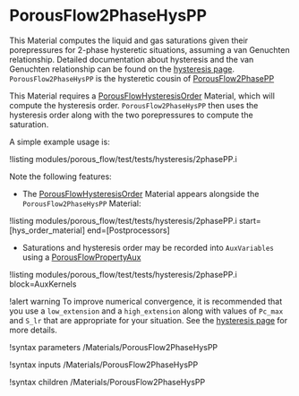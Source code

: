 # PorousFlow2PhaseHysPP

This Material computes the liquid and gas saturations given their porepressures for 2-phase hysteretic situations, assuming a van Genuchten relationship.  Detailed documentation about hysteresis and the van Genuchten relationship can be found on the [hysteresis page](hysteresis.md).  `PorousFlow2PhaseHysPP` is the hysteretic cousin of [PorousFlow2PhasePP](PorousFlow2PhasePP.md)

This Material requires a [PorousFlowHysteresisOrder](PorousFlowHysteresisOrder.md) Material, which will compute the hysteresis order.  `PorousFlow2PhaseHysPP` then uses the hysteresis order along with the two porepressures to compute the saturation.

A simple example usage is:

!listing modules/porous_flow/test/tests/hysteresis/2phasePP.i

Note the following features:

- The [PorousFlowHysteresisOrder](PorousFlowHysteresisOrder.md) Material appears alongside the `PorousFlow2PhaseHysPP` Material:

!listing modules/porous_flow/test/tests/hysteresis/2phasePP.i start=[hys_order_material] end=[Postprocessors]

- Saturations and hysteresis order may be recorded into `AuxVariables` using a [PorousFlowPropertyAux](PorousFlowPropertyAux.md) 

!listing modules/porous_flow/test/tests/hysteresis/2phasePP.i block=AuxKernels

!alert warning
To improve numerical convergence, it is recommended that you use a `low_extension` and a `high_extension` along with values of `Pc_max` and `S_lr` that are appropriate for your situation.  See the [hysteresis page](hysteresis.md) for more details.


!syntax parameters /Materials/PorousFlow2PhaseHysPP

!syntax inputs /Materials/PorousFlow2PhaseHysPP

!syntax children /Materials/PorousFlow2PhaseHysPP
